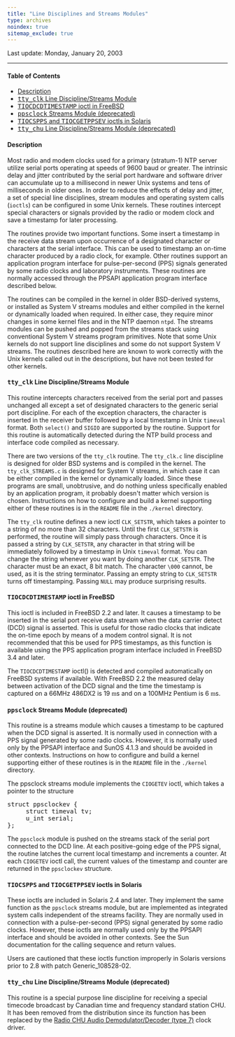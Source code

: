 ```yaml
---
title: "Line Disciplines and Streams Modules"
type: archives
noindex: true 
sitemap_exclude: true
--- 
```


Last update: Monday, January 20, 2003

* * *

#### Table of Contents
*  [Description](/documentation/4.2.0/ldisc/#description)
*  [<tt>tty_clk</tt> Line Discipline/Streams Module](/documentation/4.2.0/ldisc/#tttty_clktt-line-disciplinestreams-module)
*  [<tt>TIOCDCDTIMESTAMP</tt> ioctl in FreeBSD](/documentation/4.2.0/ldisc/#tttiocdcdtimestamptt-ioctl-in-freebsd)
*  [<tt>ppsclock</tt> Streams Module (deprecated)](/documentation/4.2.0/ldisc/#ttppsclocktt-streams-module-deprecated)
*  [<tt>TIOCSPPS</tt> and <tt>TIOCGETPPSEV</tt> ioctls in Solaris](/documentation/4.2.0/ldisc/#tttiocsppstt-and-tttiocgetppsevtt-ioctls-in-solaris)
*  [<tt>tty_chu</tt> Line Discipline/Streams Module (deprecated)](/documentation/4.2.0/ldisc/#tttty_chutt-line-disciplinestreams-module-deprecated)

#### Description

Most radio and modem clocks used for a primary (stratum-1) NTP server utilize serial ports operating at speeds of 9600 baud or greater. The intrinsic delay and jitter contributed by the serial port hardware and software driver can accumulate up to a millisecond in newer Unix systems and tens of milliseconds in older ones. In order to reduce the effects of delay and jitter, a set of special line disciplines, stream modules and operating system calls (<code>ioctls</code>) can be configured in some Unix kernels. These routines intercept special characters or signals provided by the radio or modem clock and save a timestamp for later processing.

The routines provide two important functions. Some insert a timestamp in the receive data stream upon occurrence of a designated character or characters at the serial interface. This can be used to timestamp an on-time character produced by a radio clock, for example. Other routines support an application program interface for pulse-per-second (PPS) signals generated by some radio clocks and laboratory instruments. These routines are normally accessed through the PPSAPI application program interface described below.

The routines can be compiled in the kernel in older BSD-derived systems, or installed as System V streams modules and either compiled in the kernel or dynamically loaded when required. In either case, they require minor changes in some kernel files and in the NTP daemon <code>ntpd</code>. The streams modules can be pushed and popped from the streams stack using conventional System V streams program primitives. Note that some Unix kernels do not support line disciplines and some do not support System V streams. The routines described here are known to work correctly with the Unix kernels called out in the descriptions, but have not been tested for other kernels.

#### <tt>tty_clk</tt> Line Discipline/Streams Module

This routine intercepts characters received from the serial port and passes unchanged all except a set of designated characters to the generic serial port discipline. For each of the exception characters, the character is inserted in the receiver buffer followed by a local timestamp in Unix <code>timeval</code> format. Both <code>select()</code> and <code>SIGIO</code> are supported by the routine. Support for this routine is automatically detected during the NTP build process and interface code compiled as necessary.

There are two versions of the <code>tty_clk</code> routine. The <code>tty_clk.c</code> line discipline is designed for older BSD systems and is compiled in the kernel. The <code>tty_clk_STREAMS.c</code> is designed for System V streams, in which case it can be either compiled in the kernel or dynamically loaded. Since these programs are small, unobtrusive, and do nothing unless specifically enabled by an application program, it probably doesn't matter which version is chosen. Instructions on how to configure and build a kernel supporting either of these routines is in the <code>README</code> file in the <code>./kernel</code> directory.

The <code>tty_clk</code> routine defines a new ioctl <code>CLK_SETSTR</code>, which takes a pointer to a string of no more than 32 characters. Until the first <code>CLK_SETSTR</code> is performed, the routine will simply pass through characters. Once it is passed a string by <code>CLK_SETSTR</code>, any character in that string will be immediately followed by a timestamp in Unix <code>timeval</code> format. You can change the string whenever you want by doing another <code>CLK_SETSTR</code>. The character must be an exact, 8 bit match. The character `\000` cannot, be used, as it is the string terminator. Passing an empty string to <code>CLK_SETSTR</code> turns off timestamping. Passing <code>NULL</code> may produce surprising results.

#### <tt>TIOCDCDTIMESTAMP</tt> ioctl in FreeBSD

This ioctl is included in FreeBSD 2.2 and later. It causes a timestamp to be inserted in the serial port receive data stream when the data carrier detect (DCD) signal is asserted. This is useful for those radio clocks that indicate the on-time epoch by means of a modem control signal. It is not recommended that this be used for PPS timestamps, as this function is available using the PPS application program interface included in FreeBSD 3.4 and later.

The <code>TIOCDCDTIMESTAMP</code> ioctl() is detected and compiled automatically on FreeBSD systems if available. With FreeBSD 2.2 the measured delay between activation of the DCD signal and the time the timestamp is captured on a 66MHz 486DX2 is 19 <font face="Symbol">m</font>s and on a 100MHz Pentium is 6 <font face="Symbol">m</font>s.

#### <tt>ppsclock</tt> Streams Module (deprecated)

This routine is a streams module which causes a timestamp to be captured when the DCD signal is asserted. It is normally used in connection with a PPS signal generated by some radio clocks. However, it is normally used only by the PPSAPI interface and SunOS 4.1.3 and should be avoided in other contexts. Instructions on how to configure and build a kernel supporting either of these routines is in the <code>README</code> file in the <code>./kernel</code> directory.

The ppsclock streams module implements the <code>CIOGETEV</code> ioctl, which takes a pointer to the structure

<pre>struct ppsclockev {
     struct timeval tv;
     u_int serial;
};
</pre>

The <code>ppsclock</code> module is pushed on the streams stack of the serial port connected to the DCD line. At each positive-going edge of the PPS signal, the routine latches the current local timestamp and increments a counter. At each <code>CIOGETEV</code> ioctl call, the current values of the timestamp and counter are returned in the <code>ppsclockev</code> structure.

#### <tt>TIOCSPPS</tt> and <tt>TIOCGETPPSEV</tt> ioctls in Solaris

These ioctls are included in Solaris 2.4 and later. They implement the same function as the <code>ppsclock</code> streams module, but are implemented as integrated system calls independent of the streams facility. They are normally used in connection with a pulse-per-second (PPS) signal generated by some radio clocks. However, these ioctls are normally used only by the PPSAPI interface and should be avoided in other contexts. See the Sun documentation for the calling sequence and return values.

Users are cautioned that these ioctls function improperly in Solaris versions prior to 2.8 with patch Generic_108528-02.

#### <tt>tty_chu</tt> Line Discipline/Streams Module (deprecated)

This routine is a special purpose line discipline for receiving a special timecode broadcast by Canadian time and frequency standard station CHU. It has been removed from the distribution since its function has been replaced by the [Radio CHU Audio Demodulator/Decoder (type 7)](/documentation/drivers/driver7/) clock driver.
